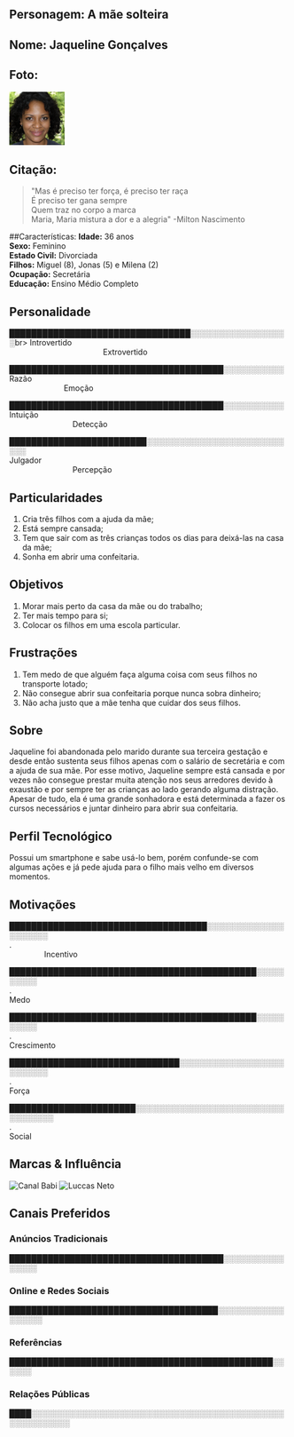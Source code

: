 
## Personagem: A mãe solteira

## Nome: Jaqueline Gonçalves
## Foto: 
<img src="Persona3.png" width="100px" alt="Jaqueline Gonçalves"/>


## Citação:

>"Mas é preciso ter força, é preciso ter raça  
É preciso ter gana sempre  
Quem traz no corpo a marca  
Maria, Maria mistura a dor e a alegria" -Milton Nascimento

##Características:
**Idade:** 36 anos<br> 
**Sexo:** Feminino<br> 
**Estado Civil:** Divorciada<br> 
**Filhos:** Miguel (8), Jonas (5) e Milena (2)<br> 
**Ocupação:** Secretária<br> 
**Educação:** Ensino Médio Completo

## Personalidade

█████████████████████████████████░░░░░░░░░░░░░░░░░░br> 
Introvertido                                                                                                                                               Extrovertido

███████████████████████████████████████░░░░░░░░░░░<br> 
Razão                                                                                                                                               Emoção

███████████████████████████████████████░░░░░░░░░░░<br> 
Intuição                                                                                                                                               Detecção

█████████████████████████░░░░░░░░░░░░░░░░░░░░░░░░░░░░<br> 
Julgador                                                                                                                                               Percepção

## Particularidades
1. Cria três filhos com a ajuda da mãe;
2. Está sempre cansada;
3. Tem que sair com as três crianças todos os dias para deixá-las na casa da mãe;
4. Sonha em abrir uma confeitaria.

## Objetivos
1. Morar mais perto da casa da mãe ou do trabalho;
2. Ter mais tempo para si;
3. Colocar os filhos em uma escola particular.

## Frustrações
1. Tem medo de que alguém faça alguma coisa com seus filhos no transporte lotado;
2. Não consegue abrir sua confeitaria porque nunca sobra dinheiro;
3. Não acha justo que a mãe tenha que cuidar dos seus filhos.

## Sobre
Jaqueline foi abandonada pelo marido durante sua terceira gestação e desde então sustenta seus filhos apenas com o salário de secretária e com a ajuda de sua mãe. Por esse motivo, Jaqueline sempre está cansada e por vezes não consegue prestar muita atenção nos seus arredores devido à exaustão e por sempre ter as crianças ao lado gerando alguma distração. Apesar de tudo, ela é uma grande sonhadora e está determinada a fazer os cursos necessários e juntar dinheiro para abrir sua confeitaria.

## Perfil Tecnológico
Possui um smartphone e sabe usá-lo bem, porém confunde-se com algumas ações e já pede ajuda para o filho mais velho em diversos momentos.

## Motivações

████████████████████████████████████░░░░░░░░░░░░░░░░░░░░░<br> 
.                                                                                                                                                       Incentivo

█████████████████████████████████████████████░░░░░░░░░░<br> 
.                                                                                                                                   
Medo

█████████████████████████████████████████████░░░░░░░░░░<br> 
.                                                                                                                                   
Crescimento

███████████████████████████████░░░░░░░░░░░░░░░░░░░░░░░░░░<br> 
.                                                                                                                                   
Força

███████████████████████░░░░░░░░░░░░░░░░░░░░░░░░░░░░░░░░░░░<br> 
.                                                                                                                                   
Social


## Marcas & Influência
<img src="https://yt3.googleusercontent.com/_WbCvYt4STNrqZe0BAlyxwLggqIBq1LhdGQ8LwG4Czgo8fXXvvHJWDRdeNpMAlK56YokCrj9=s900-c-k-c0x00ffffff-no-rj" width= "100px" alt="Canal Babi">

<img src="https://yt3.googleusercontent.com/ytc/AGIKgqOZQcsLV7U9vJgMBnDxIO6Z_EC-62rcO1Uz2dKbVg=s900-c-k-c0x00ffffff-no-rj" width= "100px" alt="Luccas Neto">


## Canais Preferidos

### Anúncios Tradicionais
███████████████████████████████████████░░░░░░░░░░░░░░░░<br>

### Online e Redes Sociais
██████████████████████████████████████░░░░░░░░░░░░░░░░░░<br>
### Referências
████████████████████████████████████████████████░░░░░░<br>
### Relações Públicas
████░░░░░░░░░░░░░░░░░░░░░░░░░░░░░░░░░░░░░░░░░░░░░░░░░░░░░░░░░<br>